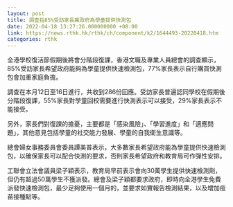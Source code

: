 ```yaml
---
layout: post
title: 調查指85%受訪家長冀政府為學童提供快測包
date: 2022-04-18 13:27:26.000000000 +08:00
link: https://news.rthk.hk/rthk/ch/component/k2/1644493-20220418.htm
categories: rthk
---
```


全港學校復活節假期後將會分階段復課，香港文職及專業人員總會的調查顯示，85%受訪家長希望政府能夠為學童提供快速檢測包，77%家長表示自行購買快測包會加重家庭負擔。

調查在本月12日至16日進行，共收到286份回應。受訪家長普遍認同學校在假期後分階段復課，55%家長對學童回校需要進行快測表示可以接受，29%家長表示不能接受。

另外，家長們對復課的擔憂，主要都是「感染風險」、「學習進度」和「適應問題」，其他意見包括學童的社交能力發展、學童的自我衛生意識等。

總會婦女事務委員會委員譚美普表示，大多數家長希望政府能為學童提供快速檢測包，以確保家長可以配合快測的要求，否則家長希望政府和教育局可作彈性安排。

工聯會立法會議員梁子穎表示，教育局早前表示會向30萬學生提供快速檢測劑，但仍有超過50萬學生不獲派發。總會及梁子穎都要求政府，即時向全港學生免費派發快速檢測包，最少足夠使用一個月的，並要求如實報告檢測結果，以及增加疫苗接種點等。
